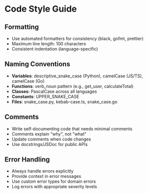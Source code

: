 # Code Style Guide

## Formatting
- Use automated formatters for consistency (black, gofmt, prettier)
- Maximum line length: 100 characters
- Consistent indentation (language-specific)

## Naming Conventions
- **Variables**: descriptive_snake_case (Python), camelCase (JS/TS), camelCase (Go)
- **Functions**: verb_noun pattern (e.g., get_user, calculateTotal)
- **Classes**: PascalCase across all languages
- **Constants**: UPPER_SNAKE_CASE
- **Files**: snake_case.py, kebab-case.ts, snake_case.go

## Comments
- Write self-documenting code that needs minimal comments
- Comments explain "why", not "what"
- Update comments when code changes
- Use docstrings/JSDoc for public APIs

## Error Handling
- Always handle errors explicitly
- Provide context in error messages
- Use custom error types for domain errors
- Log errors with appropriate severity levels
